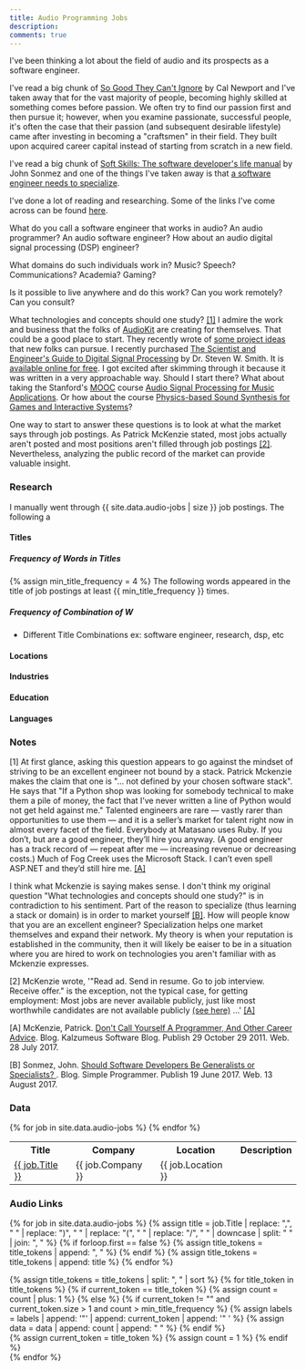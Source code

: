 ```yaml
---
title: Audio Programming Jobs
description: 
comments: true
---
```


I've been thinking a lot about the field of audio and its prospects as a software engineer.

I've read a big chunk of [So Good They Can't Ignore][so-good-they-cant-ignore-you] by Cal Newport and I've taken away that for the vast majority of people, becoming highly skilled at something comes before passion.  We often try to find our passion first and then pursue it; however, when you examine passionate, successful people, it's often the case that their passion (and subsequent desirable lifestyle) came after investing in becoming a "craftsmen" in their field.  They built upon acquired career capital instead of starting from scratch in a new field.

I've read a big chunk of [Soft Skills: The software developer's life manual][soft-skills-sonmez] by John Sonmez and one of the things I've taken away is that [a software engineer needs to specialize][generalists-specialists].

I've done a lot of reading and researching.  Some of the links I've come across can be found [here](#audio-links).

What do you call a software engineer that works in audio?  An audio programmer?  An audio software engineer?  How about an audio digital signal processing (DSP) engineer?

What domains do such individuals work in? Music? Speech? Communications?  Academia?  Gaming?

Is it possible to live anywhere and do this work?  Can you work remotely?  Can you consult?

What technologies and concepts should one study?  [[1]](#1-note)  I admire the work and business that the folks of [AudioKit][audio-kit] are creating for themselves.  That could be a good place to start.  They recently wrote of [some project ideas][audio-kit-projects] that new folks can pursue.  I recently purchased [The Scientist and Engineer's Guide to Digital Signal Processing][dsp-guide-amazon] by Dr. Steven W. Smith.  It is [available online for free][dsp-guide-site].  I got excited after skimming through it because it was written in a very approachable way.  Should I start there?  What about taking the Stanford's [MOOC][mooc] course [Audio Signal Processing for Music Applications][audio-signal-processing-course].  Or how about the course [Physics-based Sound Synthesis for Games and Interactive Systems][physics-sound-synthesis-course]?

One way to start to answer these questions is to look at what the market says through job postings.  As Patrick McKenzie stated, most jobs actually aren't posted and most positions aren't filled through job postings [[2]](#2-note).  Nevertheless, analyzing the public record of the market can provide valuable insight.

### Research

I manually went through {{ site.data.audio-jobs | size }} job postings.  The following a


#### Titles
##### Frequency of Words in Titles
{% assign min_title_frequency = 4 %}
The following words appeared in the title of job postings at least {{ min_title_frequency }} times.
<canvas id="title-token-frequencies"></canvas>

##### Frequency of Combination of W

* Different Title Combinations
ex: software engineer, research, dsp, etc



#### Locations


#### Industries

#### Education 

#### Languages

<!-- todo, affiliate links? Need to update privacy notice if so -->
[audio-kit]: http://audiokit.io/
[audio-kit-projects]: http://audiokitpro.com/project-ideas/
[audio-signal-processing-course]: http://online.stanford.edu/course/audio-signal-processing-music-applications-0
[dont-call-yourself-a-programmer-patio11]: http://www.kalzumeus.com/2011/10/28/dont-call-yourself-a-programmer/
[dsp-guide-amazon]: https://www.amazon.com/Scientist-Engineers-Digital-Signal-Processing/dp/0966017633
[dsp-guide-site]: http://www.dspguide.com/
[finding-great-developers]: https://www.joelonsoftware.com/2006/09/06/finding-great-developers-2/
[mooc]: https://en.wikipedia.org/wiki/Massive_open_online_course
[physics-sound-synthesis-course]: http://online.stanford.edu/course/physics-based-sound-synthesis-games-and-interactive-systems-0
[so-good-they-cant-ignore-you]: https://www.amazon.com/dp/1455509124
[soft-skills-sonmez]: https://www.amazon.com/Soft-Skills-software-developers-manual/dp/1617292397
[generalists-specialists]: https://simpleprogrammer.com/2017/06/19/generalists-specialists/
   
### Notes
[<a name="1-note">1</a>] At first glance, asking this question appears to go against the mindset of striving to be an excellent engineer not bound by a stack.  Patrick Mckenzie makes the claim that one is "... not defined by your chosen software stack".  He says that "If a Python shop was looking for somebody technical to make them a pile of money, the fact that I’ve never written a line of Python would not get held against me."  Talented engineers are rare — vastly rarer than opportunities to use them — and it is a seller’s market for talent right now in almost every facet of the field.  Everybody at Matasano uses Ruby.  If you don’t, but are a good engineer, they’ll hire you anyway.  (A good engineer has a track record of — repeat after me — increasing revenue or decreasing costs.)  Much of Fog Creek uses the Microsoft Stack.  I can’t even spell ASP.NET and they’d still hire me. [[A]](#A-citation)

I think what Mckenzie is saying makes sense.  I don't think my original question "What technologies and concepts should one study?" is in contradiction to his sentiment.  Part of the reason to specialize (thus learning a stack or domain) is in order to market yourself [[B]](#B-citation).  How will people know that you are an excellent engineer?  Specialization helps one market themselves and expand their network.  My theory is when your reputation is established in the community, then it will likely be eaiser to be in a situation where you are hired to work on technologies you aren't familiar with as Mckenzie expresses.

[<a name="2-note">2</a>] McKenzie wrote, '"Read ad.  Send in resume.  Go to job interview.  Receive offer." is the exception, not the typical case, for getting employment: Most jobs are never available publicly, just like most worthwhile candidates are not available publicly [(see here)][finding-great-developers] ...' [[A]](#A-citation)

[<a name="A-citation">A</a>] McKenzie, Patrick. [Don't Call Yourself A Programmer, And Other Career Advice][dont-call-yourself-a-programmer-patio11]. Blog. Kalzumeus Software Blog. Publish 29 October 29 2011. Web. 28 July 2017.

[<a name="B-citation">B</a>] Sonmez, John. [Should Software Developers Be Generalists or Specialists?
][generalists-specialists]. Blog. Simple Programmer. Publish 19 June 2017. Web. 13 August 2017.



### Data
<table>
   <tr>
      <th>Title</th>
      <th>Company</th>
      <th>Location</th>
      <th>Description</th>
   </tr>
   {% for job in site.data.audio-jobs %}
      <tr>
         <td><a href="{{ job.URL }}">{{ job.Title }}</a></td>
         <td>{{ job.Company }}</td>
         <td>{{ job.Location }}</td>
         <td></td>         
      </tr>
   {% endfor %}
</table>

### Audio Links



<script src="js/Chart.bundle.min.js"></script>
{% for job in site.data.audio-jobs %}
   {% assign title = job.Title | replace: ",", " " | replace: ")", " " | replace: "(", " " | replace: "/", " " | downcase | split: " " | join: ", " %}
   {% if forloop.first == false %}
      {% assign title_tokens = title_tokens | append: ", " %}
   {% endif %}
   {% assign title_tokens = title_tokens | append: title %}
{% endfor %}

{% assign title_tokens = title_tokens | split: ", " | sort %}
{% for title_token in title_tokens %}
   {% if current_token == title_token %}
      {% assign count = count | plus: 1 %}
   {% else %}
      {% if current_token != "" and current_token.size > 1 and count > min_title_frequency %}
         {% assign labels = labels | append: '"' | append: current_token | append: '" ' %}
         {% assign data = data | append: count | append: " " %}
      {% endif %}      
      {% assign current_token = title_token %}
      {% assign count = 1 %}
   {% endif %}   
{% endfor %}

<script>
   var ctx = document.getElementById('title-token-frequencies').getContext('2d');
   var chart = new Chart(ctx, {
       type: 'bar',
       data: {
           labels: [ {{ labels | split: " " | join: ", " }} ],
           datasets: [{
               label: "Job Titles",
               backgroundColor: 'rgb(255, 99, 132)',
               borderColor: 'rgb(255, 99, 132)',
               data: [ {{ data | split: " " | join: ", " }} ],
           }]
       },
       options: {}
   });
</script>
